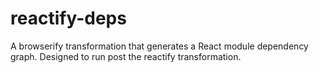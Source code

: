 reactify-deps
=============

A browserify transformation that generates a React module dependency graph. Designed to run post the reactify transformation.
